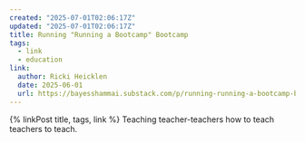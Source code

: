 ```yaml
---
created: "2025-07-01T02:06:17Z"
updated: "2025-07-01T02:06:17Z"
title: Running "Running a Bootcamp" Bootcamp
tags:
  - link
  - education
link:
  author: Ricki Heicklen
  date: 2025-06-01
  url: https://bayesshammai.substack.com/p/running-running-a-bootcamp-bootcamp
---
```


{% linkPost title, tags, link %} Teaching teacher-teachers how to teach teachers to teach.
